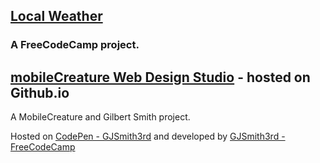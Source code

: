 [Local Weather](http://s.codepen.io/GJSmith3rd/debug/yeWVmG)
--------------------------------
### A FreeCodeCamp project.

[mobileCreature Web Design Studio](http://mobilecreature.github.io/) - hosted on Github.io
--------------------------------
A MobileCreature and Gilbert Smith project.

Hosted on [CodePen - GJSmith3rd](http://codepen.io/GJSmith3rd) and developed by [GJSmith3rd - FreeCodeCamp](http://freecodecamp.com/gjsmith3rd)
